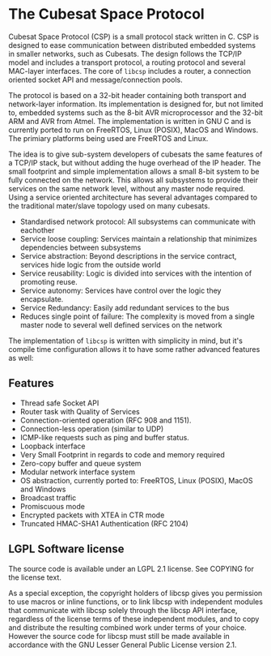 # The Cubesat Space Protocol

Cubesat Space Protocol (CSP) is a small protocol stack written in C. CSP
is designed to ease communication between distributed embedded systems
in smaller networks, such as Cubesats. The design follows the TCP/IP
model and includes a transport protocol, a routing protocol and several
MAC-layer interfaces. The core of `libcsp`
includes a router, a connection oriented socket API and
message/connection pools.

The protocol is based on a 32-bit header containing both transport and
network-layer information. Its implementation is designed for, but not
limited to, embedded systems such as the 8-bit AVR microprocessor and
the 32-bit ARM and AVR from Atmel. The implementation is written in GNU
C and is currently ported to run on FreeRTOS, Linux (POSIX), MacOS and
Windows. The primiary platforms being used are FreeRTOS and Linux.

The idea is to give sub-system developers of cubesats the same features
of a TCP/IP stack, but without adding the huge overhead of the IP
header. The small footprint and simple implementation allows a small
8-bit system to be fully connected on the network. This allows all
subsystems to provide their services on the same network level, without
any master node required. Using a service oriented architecture has
several advantages compared to the traditional mater/slave topology used
on many cubesats.

  - Standardised network protocol: All subsystems can communicate with
    eachother
  - Service loose coupling: Services maintain a relationship that
    minimizes dependencies between subsystems
  - Service abstraction: Beyond descriptions in the service contract,
    services hide logic from the outside world
  - Service reusability: Logic is divided into services with the
    intention of promoting reuse.
  - Service autonomy: Services have control over the logic they
    encapsulate.
  - Service Redundancy: Easily add redundant services to the bus
  - Reduces single point of failure: The complexity is moved from a
    single master node to several well defined services on the network

The implementation of `libcsp` is written
with simplicity in mind, but it's compile time configuration allows it
to have some rather advanced features as well:

## Features

  - Thread safe Socket API
  - Router task with Quality of Services
  - Connection-oriented operation (RFC 908 and 1151).
  - Connection-less operation (similar to UDP)
  - ICMP-like requests such as ping and buffer status.
  - Loopback interface
  - Very Small Footprint in regards to code and memory required
  - Zero-copy buffer and queue system
  - Modular network interface system
  - OS abstraction, currently ported to: FreeRTOS, Linux (POSIX), MacOS
    and Windows
  - Broadcast traffic
  - Promiscuous mode
  - Encrypted packets with XTEA in CTR mode
  - Truncated HMAC-SHA1 Authentication (RFC 2104)

## LGPL Software license

The source code is available under an LGPL 2.1 license. See COPYING for
the license text.

As a special exception, the copyright holders of libcsp gives you
permission to use macros or inline functions, or to link libcsp with
independent modules that communicate with libcsp solely through the
libcsp API interface, regardless of the license terms of these
independent modules, and to copy and distribute the resulting combined
work under terms of your choice. However the source code for libcsp must
still be made available in accordance with the GNU Lesser General Public
License version 2.1.
